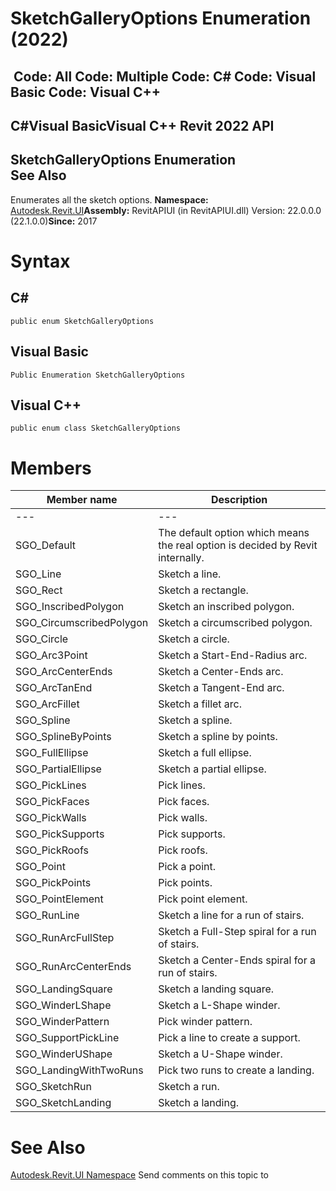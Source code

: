# SketchGalleryOptions Enumeration (2022)

﻿
 Code: All Code: Multiple Code: C# Code: Visual Basic Code: Visual C++   
---  
C#Visual BasicVisual C++
Revit 2022 API  
---  
SketchGalleryOptions Enumeration  
See Also  
---  
Enumerates all the sketch options. 
**Namespace:** [Autodesk.Revit.UI](e86fd90a-8957-02a6-da7f-ced248966e3e.md "Autodesk.Revit.UI Namespace")**Assembly:** RevitAPIUI (in RevitAPIUI.dll) Version: 22.0.0.0 (22.1.0.0)**Since:** 2017 
# Syntax
C#  
---  
```text
public enum SketchGalleryOptions
```
  
Visual Basic  
---  
```text
Public Enumeration SketchGalleryOptions
```
  
Visual C++  
---  
```text
public enum class SketchGalleryOptions
```
  
# Members
| Member name | Description |
| --- | --- |
| --- | --- |
| SGO_Default | The default option which means the real option is decided by Revit internally. |
| SGO_Line | Sketch a line. |
| SGO_Rect | Sketch a rectangle. |
| SGO_InscribedPolygon | Sketch an inscribed polygon. |
| SGO_CircumscribedPolygon | Sketch a circumscribed polygon. |
| SGO_Circle | Sketch a circle. |
| SGO_Arc3Point | Sketch a Start-End-Radius arc. |
| SGO_ArcCenterEnds | Sketch a Center-Ends arc. |
| SGO_ArcTanEnd | Sketch a Tangent-End arc. |
| SGO_ArcFillet | Sketch a fillet arc. |
| SGO_Spline | Sketch a spline. |
| SGO_SplineByPoints | Sketch a spline by points. |
| SGO_FullEllipse | Sketch a full ellipse. |
| SGO_PartialEllipse | Sketch a partial ellipse. |
| SGO_PickLines | Pick lines. |
| SGO_PickFaces | Pick faces. |
| SGO_PickWalls | Pick walls. |
| SGO_PickSupports | Pick supports. |
| SGO_PickRoofs | Pick roofs. |
| SGO_Point | Pick a point. |
| SGO_PickPoints | Pick points. |
| SGO_PointElement | Pick point element. |
| SGO_RunLine | Sketch a line for a run of stairs. |
| SGO_RunArcFullStep | Sketch a Full-Step spiral for a run of stairs. |
| SGO_RunArcCenterEnds | Sketch a Center-Ends spiral for a run of stairs. |
| SGO_LandingSquare | Sketch a landing square. |
| SGO_WinderLShape | Sketch a L-Shape winder. |
| SGO_WinderPattern | Pick winder pattern. |
| SGO_SupportPickLine | Pick a line to create a support. |
| SGO_WinderUShape | Sketch a U-Shape winder. |
| SGO_LandingWithTwoRuns | Pick two runs to create a landing. |
| SGO_SketchRun | Sketch a run. |
| SGO_SketchLanding | Sketch a landing. |

# See Also
[Autodesk.Revit.UI Namespace](e86fd90a-8957-02a6-da7f-ced248966e3e.md "Autodesk.Revit.UI Namespace")
Send comments on this topic to 
